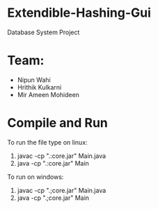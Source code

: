 # Extendible-Hashing-Gui
Database System Project <br>
# Team:
- Nipun Wahi
- Hrithik Kulkarni
- Mir Ameen Mohideen

# Compile and Run
To run the file type on linux:
1. javac -cp ".:core.jar" Main.java
2. java -cp ".:core.jar" Main

To run on windows:
1. javac -cp ".;core.jar" Main.java
2. java -cp ".;core.jar" Main


